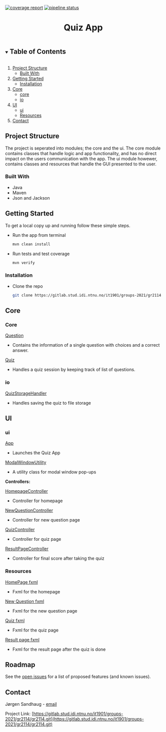 <!-- PROJECT LOGO -->
[![coverage report](https://gitlab.stud.idi.ntnu.no/it1901/groups-2021/gr2114/gr2114/badges/main/coverage.svg)](https://gitlab.stud.idi.ntnu.no/it1901/groups-2021/gr2114/gr2114/-/commits/main)
[![pipeline status](https://gitlab.stud.idi.ntnu.no/it1901/groups-2021/gr2114/gr2114/badges/main/pipeline.svg)](https://gitlab.stud.idi.ntnu.no/it1901/groups-2021/gr2114/gr2114/-/commits/main)
<h1 align="center">Quiz App</h1>

<!-- TABLE OF CONTENTS -->
<details open="open">
  <summary><h2 style="display: inline-block">Table of Contents</h2></summary>
  <ol>
    <li>
      <a href="#about-the-project">Project Structure</a>
      <ul>
        <li><a href="#built-with">Built With</a></li>
      </ul>
    </li>
    <li>
      <a href="#getting-started">Getting Started</a>
      <ul>
        <li><a href="#installation">Installation</a></li>
      </ul>
    </li>
    <li>
        <a href="#Core">Core</a>
        <ul>
            <li><a href="#core">core</a></li>
            <li><a href="#io">io</a></li>
        </ul>
    </li>
    <li>
        <a href="#UI">UI</a>
        <ul>
            <li><a href="#ui">ui</a></li>
            <li><a href="#resources">Resources</a></li>
        </ul>
    </li>
    <li><a href="#contact">Contact</a></li>
  </ol>
</details>



<!-- ABOUT THE PROJECT -->

## Project Structure

<p>
The project is seperated into modules; the core and the ui. The core module contains classes that handle logic and app functionality, and has no direct impact on the users communication with the app. The ui module howewer, contains classes and resources that handle the GUI presented to the user.
</p>

### Built With

* Java
* Maven
* Json and Jackson

<!-- GETTING STARTED -->

## Getting Started

To get a local copy up and running follow these simple steps.

* Run the app from terminal
  ```sh
  mvn clean install
  ```

* Run tests and test coverage
  ```sh
  mvn verify
  ```

### Installation

* Clone the repo
   ```sh
   git clone https://gitlab.stud.idi.ntnu.no/it1901/groups-2021/gr2114/gr2114.git
   ```

<!-- Core structure -->

## Core

### Core

[Question](https://gitlab.stud.idi.ntnu.no/it1901/groups-2021/gr2114/gr2114/-/blob/main/Quiz-app/core/src/main/java/core/Question.java)
- Contains the information of a single question with choices and a correct answer.

[Quiz](https://gitlab.stud.idi.ntnu.no/it1901/groups-2021/gr2114/gr2114/-/blob/main/Quiz-app/core/src/main/java/core/Quiz.java)
- Handles a quiz session by keeping track of list of questions.

### io

[QuizStorageHandler](https://gitlab.stud.idi.ntnu.no/it1901/groups-2021/gr2114/gr2114/-/blob/main/Quiz-app/core/src/main/java/io/QuizStorageHandler.java)
- Handles saving the quiz to file storage

## UI

### ui

[App](https://gitlab.stud.idi.ntnu.no/it1901/groups-2021/gr2114/gr2114/-/blob/main/Quiz-app/ui/src/main/java/ui/App.java)
- Launches the Quiz App

[ModalWindowUtility](https://gitlab.stud.idi.ntnu.no/it1901/groups-2021/gr2114/gr2114/-/blob/main/Quiz-app/ui/src/main/java/ui/ModalWindowUtility.java)
- A utility class for modal window pop-ups

**Controllers:**

[HomepageController](https://gitlab.stud.idi.ntnu.no/it1901/groups-2021/gr2114/gr2114/-/blob/main/Quiz-app/ui/src/main/java/ui/controllers/HomePageController.java)
- Controller for homepage

[NewQuestionController](https://gitlab.stud.idi.ntnu.no/it1901/groups-2021/gr2114/gr2114/-/blob/main/Quiz-app/ui/src/main/java/ui/controllers/NewQuestionController.java)
- Controller for new question page

[QuizController](https://gitlab.stud.idi.ntnu.no/it1901/groups-2021/gr2114/gr2114/-/blob/main/Quiz-app/ui/src/main/java/ui/controllers/QuizController.java)
- Controller for quiz page

[ResultPageController](https://gitlab.stud.idi.ntnu.no/it1901/groups-2021/gr2114/gr2114/-/blob/main/Quiz-app/ui/src/main/java/ui/controllers/ResultPageController.java)
- Controller for final score after taking the quiz

### Resources

[HomePage fxml](https://gitlab.stud.idi.ntnu.no/it1901/groups-2021/gr2114/gr2114/-/blob/main/Quiz-app/ui/src/main/resources/ui/HomePage.fxml)
- Fxml for the homepage

[New Question fxml](https://gitlab.stud.idi.ntnu.no/it1901/groups-2021/gr2114/gr2114/-/blob/main/Quiz-app/ui/src/main/resources/ui/NewQuestion.fxml)
- Fxml for the new question page

[Quiz fxml](https://gitlab.stud.idi.ntnu.no/it1901/groups-2021/gr2114/gr2114/-/blob/main/Quiz-app/ui/src/main/resources/ui/QuestionPage.fxml)
- Fxml for the quiz page

[Result page fxml](https://gitlab.stud.idi.ntnu.no/it1901/groups-2021/gr2114/gr2114/-/blob/main/Quiz-app/ui/src/main/resources/ui/ResultPage.fxml)
- Fxml for the result page after the quiz is done
<!-- ROADMAP -->

## Roadmap

See the [open issues](https://gitlab.stud.idi.ntnu.no/it1901/groups-2021/gr2114/gr2114/-/issues) for a list of proposed
features (and known issues).



<!-- CONTACT -->

## Contact

Jørgen Sandhaug - [email](joreksa@stud.ntnu.no)

Project
Link: [https://gitlab.stud.idi.ntnu.no/it1901/groups-2021/gr2114/gr2114.git](https://gitlab.stud.idi.ntnu.no/it1901/groups-2021/gr2114/gr2114.git)









